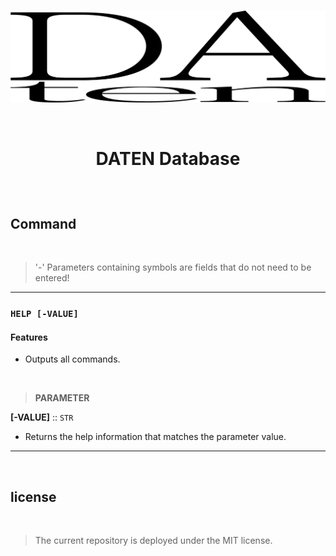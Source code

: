 <br>

<p align = 'center'><img src = 'res/DATEN_image.png' width = '600'></p>

<br>

# <p align = 'center'> <b>DATEN Database</b></p>

<br>

## **Command**
<br>

> '-' Parameters containing symbols are fields that do not need to be entered!
<hr>

### **`HELP [-VALUE]`**
#### **Features**
- Outputs all commands.

<br>

> **PARAMETER**

**[-VALUE]** :: `STR`

- Returns the help information that matches the parameter value.

<hr><br>

## **license**
<br>

> The current repository is deployed under the MIT license.<br>
